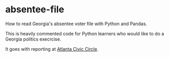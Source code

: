 # absentee-file
How to read Georgia's absentee voter file with Python and Pandas.

This is heavily commented code for Python learners who would like to do a Georgia politics execrcise.

It goes with reporting at [Atlanta Civic Circle](https://atlantaciviccircle.org/2022/10/27/about-16-of-georgians-have-voted-so-far). 
